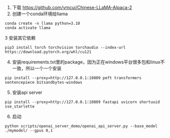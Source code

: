 1. 下载 https://github.com/ymcui/Chinese-LLaMA-Alpaca-2
2. 创建一个conda环境给llama
```
conda create -n llama python=3.10
conda activate llama
```
3 安装其它依赖
```
pip3 install torch torchvision torchaudio --index-url https://download.pytorch.org/whl/cu121

```
4. 安装requirements.txt里的package，因为正在windows平台很多包和linux不一致，所以一个一个安装
```
pip install --proxy=http://127.0.0.1:10809 peft transformers sentencepiece bitsandbytes-windows
```
5. 安装api server
```
pip install --proxy=http://127.0.0.1:10809 fastapi uvicorn shortuuid sse_starlette
```
6. 启动
```
python scripts/openai_server_demo/openai_api_server.py --base_model ./mymodel/ --gpus 0,1
```